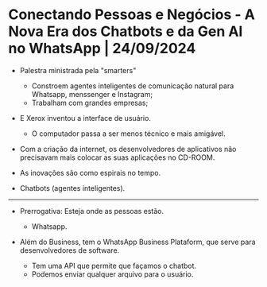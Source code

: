 # Conectando Pessoas e Negócios - A Nova Era dos Chatbots e da Gen AI no WhatsApp | 24/09/2024

- Palestra ministrada pela "smarters"
  - Constroem agentes inteligentes de comunicação natural para Whatsapp, menssenger e Instagram;
  - Trabalham com grandes empresas;

- E Xerox inventou a interface de usuário.
  - O computador passa a ser menos técnico e mais amigável.

- Com a criação da internet, os desenvolvedores de aplicativos não precisavam mais colocar as suas aplicações no CD-ROOM.
- As inovações são como espirais no tempo.
- Chatbots (agentes inteligentes).

<hr>

- Prerrogativa: Esteja onde as pessoas estão.
  - Whatsapp.
 
- Além do Business, tem o WhatsApp Business Plataform, que serve para desenvolvedores de software.
  - Tem uma API que permite que façamos o chatbot.
  - Podemos enviar qualquer arquivo para o usuário.
